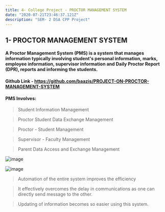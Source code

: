 ```yaml
---
title: 4- College Project - PROCTOR MANAGEMENT SYSTEM
date: "2020-07-21T23:46:37.121Z"
description: "SEM- 2 DSA CPP Project"
---
```


## 1- PROCTOR MANAGEMENT SYSTEM

#### A Proctor Management System (PMS) is a system that manages information typically involving student's personal information, marks, employee information, supervisor information and Daily Proctor Report (DPR), reports and informing the students.

#### Github Link - https://github.com/baazis/PROJECT-ON-PROCTOR-MANAGEMENT-SYSTEM

#### PMS Involves:

> Student Information Management

> Proctor Student Data Exchange Management

> Proctor - Student Management

> Supervisor - Faculty Management

> Parent Data Access and Exchange Management


![image](https://user-images.githubusercontent.com/58622363/126530937-2c8b30e0-5594-48f3-aec5-f5c744ee5131.png)

![image](https://user-images.githubusercontent.com/58622363/126531006-108c772d-815c-4eac-93c9-71569f86688c.png)




> Automation of the entire system improves the efficiency

> It effectively overcomes the delay in communications as one can directly send message to the other.

> Updating of information becomes so easier using this system.
